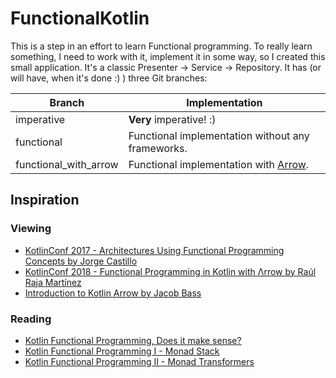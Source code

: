 # FunctionalKotlin

This is a step in an effort to learn Functional programming.
To really learn something, I need to work with it, implement it in some way, so I created this small application.
It's a classic Presenter -> Service -> Repository.
It has (or will have, when it's done :) ) three Git branches:

 Branch | Implementation
 --- | --- 
imperative | **Very** imperative! :)
functional | Functional implementation without any frameworks.  
functional_with_arrow | Functional implementation with [Arrow](https://arrow-kt.io/).  
 

## Inspiration

### Viewing
* [KotlinConf 2017 - Architectures Using Functional Programming Concepts by Jorge Castillo](https://www.youtube.com/watch?v=qI1ctQ0293o&list=PLBcP-T2upG5Ry-PT0HPGN3rTi65GT2Krv&index=2)
* [KotlinConf 2018 - Functional Programming in Kotlin with Λrrow by Raúl Raja Martínez](https://www.youtube.com/watch?v=VOZZTSuDMFE&list=PLBcP-T2upG5Ry-PT0HPGN3rTi65GT2Krv&index=3)   
* [Introduction to Kotlin Arrow by Jacob Bass](https://www.youtube.com/watch?v=tM2wEI-e80E&list=PLBcP-T2upG5Ry-PT0HPGN3rTi65GT2Krv&index=4)   
 
### Reading
* [Kotlin Functional Programming, Does it make sense?](https://jorgecastillo.dev/kotlin-fp-does-it-make-sense)
* [Kotlin Functional Programming I - Monad Stack](https://jorgecastillo.dev/kotlin-fp-1-monad-stack)
* [Kotlin Functional Programming II - Monad Transformers](https://jorgecastillo.dev/kotlin-fp-2-monad-transformers)
